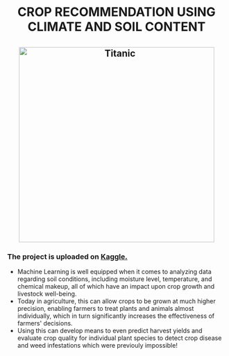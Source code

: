 <h1 align="center">CROP RECOMMENDATION USING CLIMATE AND SOIL CONTENT </h1>

<h2 align="center"> <img src= "https://media.nationalgeographic.org/assets/photos/120/983/091a0e2f-b93d-481b-9a60-db520c87ec33.jpg" alt ="Titanic" width=450px;></h2>

### The project is uploaded on [Kaggle.](https://www.kaggle.com/theeyeschico/crop-prediction) </h3>

- Machine Learning is well equipped when it comes to analyzing data regarding soil conditions, including moisture level, temperature, and chemical makeup, all of which have an impact upon crop growth and livestock well-being.<br>
- Today in agriculture, this can allow crops to be grown at much higher precision, enabling farmers to treat plants and animals almost individually, which in turn significantly increases the effectiveness of farmers' decisions.<br>
- Using this can develop means to even predict harvest yields and evaluate crop quality for individual plant species to detect crop disease and weed infestations which were previouly impossible!

